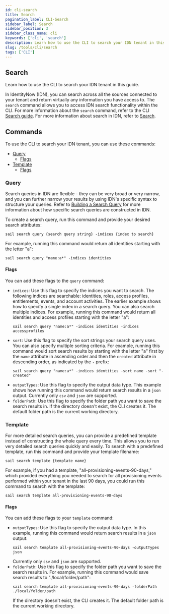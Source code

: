 ```yaml
---
id: cli-search
title: Search
pagination_label: CLI-Search
sidebar_label: Search
sidebar_position: 3
sidebar_class_name: cli
keywords: ['cli', 'search']
description: Learn how to use the CLI to search your IDN tenant in this guide. 
slug: /tools/cli/search
tags: ['CLI']
---
```


## Search

Learn how to use the CLI to search your IDN tenant in this guide. 

In IdentityNow (IDN), you can search across all the sources connected to your tenant and return virtually any information you have access to. The `search` command allows you to access IDN search functionality within the CLI. For more information about the `search` command, refer to the CLI [Search guide](https://developer.sailpoint.com/idn/tools/cli/search). For more information about search in IDN, refer to [Search](https://developer.sailpoint.com/idn/api/v3/search).

## Commands 

To use the CLI to search your IDN tenant, you can use these commands: 

- [Query](#query)
    - [Flags](#flags)
- [Template](#template)
    - [Flags](#flags-1)

### Query

Search queries in IDN are flexible - they can be very broad or very narrow, and you can further narrow your results by using IDN's specific syntax to structure your queries. Refer to [Building a Search Query](https://documentation.sailpoint.com/saas/help/search/building-query.html) for more information about how specific search queries are constructed in IDN. 

To create a search query, run this command and provide your desired search attributes: 

```shell
sail search query {search query string} -indices {index to search}
```
For example, running this command would return all identities starting with the letter "a":

```shell
sail search query "name:a*" -indices identities 
```

#### Flags

You can add these flags to the `query` command: 
- `indices`: Use this flag to specify the indices you want to search. The following indices are searchable: identities, roles, access profiles, entitlements, events, and account activities. 
The earlier example shows how to specify a single index in a search query. You can also search multiple indices. For example, running this command would return all identities and access profiles starting with the letter "a":
    ```shell
    sail search query "name:a*" -indices identities -indices accessprofiles
    ```
- `sort`: Use this flag to specify the sort strings your search query uses. You can also specify multiple sorting criteria. For example, running this command would sort search results by starting with the letter "a" first by the `name` attribute in ascending order and then the `created` attribute in descending order, as indicated by the `-` prefix: 
    ```shell
    sail search query "name:a*" -indices identities -sort name -sort "-created" 
    ```
- `outputTypes`: Use this flag to specify the output data type. This example shows how running this command would return search results in a `json` output. Currently only `csv` and `json` are supported.
- `folderPath`: Use this flag to specify the folder path you want to save the search results in. If the directory doesn't exist, the CLI creates it. The default folder path is the current working directory. 

### Template 

For more detailed search queries, you can provide a predefined template instead of constructing the whole query every time. This allows you to run very detailed search queries quickly and easily. To search with a predefined template, run this command and provide your template filename: 

```shell
sail search template {template name}
```
For example, if you had a template, "all-provisioning-events-90-days," which provided everything you needed to search for all provisioning events performed within your tenant in the last 90 days, you could run this command to search with the template: 

```shell
sail search template all-provisioning-events-90-days
```

#### Flags

You can add these flags to your `template` command: 
- `outputTypes`: Use this flag to specify the output data type. In this example, running this command would return search results in a `json` output: 
    ```shell
    sail search template all-provisioning-events-90-days -outputTypes json
    ```
    Currently only `csv` and `json` are supported.
- `folderPath`: Use this flag to specify the folder path you want to save the search results in. For example, running this command would save search results to "./local/folder/path": 
    ```shell
    sail search template all-provisioning-events-90-days -folderPath ./local/folder/path
    ```
    If the directory doesn't exist, the CLI creates it. The default folder path is the current working directory. 


